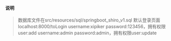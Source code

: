 #### 说明
> 数据库文件在src/resources/sql/springboot_shiro_v1.sql
> 默认登录页面 localhost:8000/toLogin
> username:xipiker password:123456，拥有权限user:add
> username:admin password:admin，拥有权限user:update